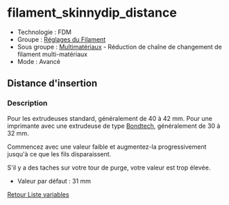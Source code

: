 # filament_skinnydip_distance

* Technologie : FDM
* Groupe : [Réglages du Filament](../filament_settings/filament_settings.md)
* Sous groupe : [Multimatériaux](../filament_settings/filament_settings.md#multimatériaux) - Réduction de chaîne de changement de filament multi-matériaux
* Mode : Avancé

## Distance d'insertion

### Description

Pour les extrudeuses standard, généralement de 40 à 42 mm. Pour une imprimante avec une extrudeuse de type [Bondtech](https://www.bondtech.se/), généralement de 30 à 32 mm.

Commencez avec une valeur faible et augmentez-la progressivement jusqu'à ce que les fils disparaissent.

S'il y a des taches sur votre tour de purge, votre valeur est trop élevée.

* Valeur par défaut : 31 mm

[Retour Liste variables](variable_list.md)